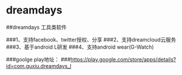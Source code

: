 # dreamdays
##dreamdays 工具类软件 

###1、支持facebook、twitter授权、分享
###2、支持dreamcloud云服务
###3、基于android L研发
###4、支持android wear(G-Watch)


###goolge play地址：
###https://play.google.com/store/apps/details?id=com.guxiu.dreamdays_l
